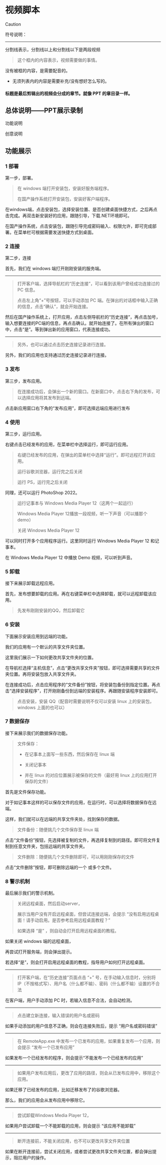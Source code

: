 # 视频脚本



> [!CAUTION]
>
> 符号说明：
>
> ----
>
> 分割线表示，分割线以上和分割线以下是两段视频
>
> >这个框内的内容表示，视频需要做的事情。
>
> 没有被框的内容，是需要配音的。
>
> * 无须列表内的内容是需要补充/没有想好怎么写的。
>
> #### 标题是最后剪辑出的视频会分成的章节。就像 PPT 的章目录一样。



## 总体说明——PPT展示录制

功能说明

创意说明

## 功能展示

### 1 部署

第一步，部署。

>  在 windows 端打开安装包，安装好服务端程序。
>
> 在国产操作系统打开安装包，安装好客户端程序。

在windows端，点击安装包，选择安装位置、是否创建桌面快捷方式，之后再点击完成。再双击新安装好的应用，跟随引导，下载.NET环境即可。

在国产操作系统，点击安装包，跟随引导完成密码输入、权限允许，即可完成部署。在菜单栏可根据需要发送快捷方式到桌面。

### 2 连接

第二步，连接

首先，我们在 windows 端打开刚刚安装的服务端。

------------------

> 打开客户端，选择导航栏的“历史连接”，可以看到该用户曾经成功连接过的 PC 信息。
>
> 点击左上角“+”号按钮，可以手动添加 PC 端。在弹出的对话框中输入正确的信息，点击“确认”，就会开始连接。

然后在国产操作系统上，打开应用，点击左侧导航栏的“历史连接”，再点击加号，输入想要连接的PC端的信息，再点击确认。就开始连接了。在所有弹出的窗口中，点击“是”。等到弹出新的应用窗口，代表连接成功。

-------

> 另外，也可以通过点击历史连接记录进行连接。

另外，我们的应用也支持通过历史连接记录进行连接。

### 3 发布

第三步，发布应用。

> 在连接成功后，会弹出一个新的窗口。在新窗口中，点击右下角的发布，可以选择应用将其发布到远端。

点击新应用窗口右下角的“发布应用”，即可选择远端应用进行发布

### 4 使用

第三步，运行应用。

右键点击已经发布的应用，在菜单栏中选择运行，即可运行应用。

> 右键已经发布的应用，在弹出的菜单栏中选择“运行”。即可远程打开该应用。
>
> 运行谷歌浏览器，运行完之后关闭
>
> 运行 PS，运行完之后关闭

同理，还可以运行 PhotoShop 2022。

> 运行记事本与 Windows Media Player 12（这两个一起运行）
>
> Windows Media Player 12播放一段视频，听一下声音（可以播那个demo）
>
> 关闭 Windows Media Player 12

可以同时打开多个应用程序运行。这里同时运行 Windows Media Player 12 和记事本。

在 Windows Media Player 12 中播放 Demo 视频，可以听到声音。

### 5 卸载

接下来展示卸载远程应用。

首先，发布想要卸载的应用。再在右键菜单栏中选择卸载，就可以远程卸载该应用。

> 先发布刚刚安装的QQ，然后卸载它 

### 6 安装

下面展示安装应用到远端的功能。

我们的应用有一个默认的共享文件夹位置。

这里我们展示一下如何更改共享文件夹的位置。

在导航栏选择“主机信息”，点击“更改共享文件夹”按钮，即可选择需要共享的文件夹位置。再将安装包放入共享文件夹。

在连接成功后，点击应用程序的“文件备份”按钮，将安装包备份到指定位置。再点击“选择安装程序”，打开刚刚备份到远端的安装程序。再跟随安装程序安装即可。

> 点击安装，安装 QQ（配音时需要说明不仅可以安装 linux 上的安装包，windows 上面的也可以）

### 7 数据保存

接下来展示我们的数据保存功能。

> 文件保存：
>
> * 在记事本上面写一些东西，然后保存在 linux 端
>
> * 关闭记事本
>
> * 并在 linux 的对应位置展示被保存的文件（最好用 linux 上的应用打开保存的文件）
>

首先是文件保存功能。

对于如记事本这样的可以保存文件的应用，在运行时，可以选择将数据保存在远端。

这样，我们就可以在远端的共享文件夹处，找到保存的数据。

> 文件备份：随便挑几个文件保存至 linux 端

点击“文件备份”按钮，先选择被复制的文件，再选择复制到的路径。即可将文件复制到任意文件夹，包括远端的共享文件夹。

> 文件删除：随便挑几个文件删除即可，可以用刚刚保存的文件

点击“文件删除”按钮，即可删除远端的一个
或多个文件。

### 8 警示机制

最后展示我们的警示机制。

>  关闭远程桌面，然后启动server，
>
> 展示当用户没有开启远程桌面，但尝试连接远端，会提示 “没有启用远程桌面！请手动启用。是否参考启用远程桌面教程？”
>
> 如果选择 “是” ，则自动会打开启用远程桌面的教程。

如果关闭 windows 端的远程桌面，

再尝试打开服务端，则会弹出提示。

若选择“是”，则会打开启用远程桌面的教程，指导用户如何打开远程桌面。

----

> 打开客户端，在“历史连接”页面点击 “+” 号，在手动输入信息时，分别将 IP（不按格式写）、用户名（什么都不输）、密码（什么都不输）设置的不合法

在客户端，用户手动添加 PC 时，若输入信息不合法，会自动检测。

---

> 点击建立新连接，输入错误的用户名或密码

如果手动添加的用户信息不正确，则会在连接失败后，提示 “用户名或密码错误”

---

> 在 RemoteApp.exe 中发布一个已发布的应用，如果重复发布一个应用，则会提示 “发布一个已发布应用”

如果发布一个已经发布的程序，则会提示“不能发布一个已经发布的应用”

---

>  如果用户发布应用后，更改了应用的路径，则会从已发布应用中，移除这个应用。

如果迁移了已经发布的应用，比如迁移发布了的谷歌浏览器。

那么，我们的应用会从发布应用中移除它。

---

> 尝试卸载Windows Media Player 12，

如果用户尝试卸载一个不能卸载的应用，则会提示 “该应用不能卸载”

---

> 断开连接前，不能关闭应用，也不可以更改共享文件夹位置

如果在断开连接前，尝试关闭应用，或者尝试更改共享文件夹位置，都会弹出提示，阻拦用户的操作。
